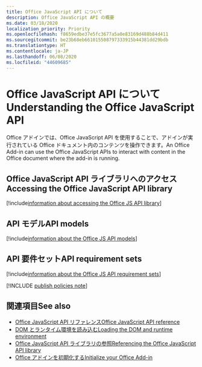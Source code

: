 ```yaml
---
title: Office JavaScript API について
description: Office JavaScript API の概要
ms.date: 03/18/2020
localization_priority: Priority
ms.openlocfilehash: f8659edbe37e5fc3677a5a0e83169d488b84d411
ms.sourcegitcommit: be23b68eb661015508797333915b44381dd29bdb
ms.translationtype: HT
ms.contentlocale: ja-JP
ms.lasthandoff: 06/08/2020
ms.locfileid: "44609685"
---
```

# <a name="understanding-the-office-javascript-api"></a><span data-ttu-id="1a61d-103">Office JavaScript API について</span><span class="sxs-lookup"><span data-stu-id="1a61d-103">Understanding the Office JavaScript API</span></span>

<span data-ttu-id="1a61d-104">Office アドインでは、Office JavaScript API を使用することで、アドインが実行されている Office ドキュメント内のコンテンツを操作できます。</span><span class="sxs-lookup"><span data-stu-id="1a61d-104">An Office Add-in can use the Office JavaScript APIs to interact with content in the Office document where the add-in is running.</span></span>

## <a name="accessing-the-office-javascript-api-library"></a><span data-ttu-id="1a61d-105">Office JavaScript API ライブラリへのアクセス</span><span class="sxs-lookup"><span data-stu-id="1a61d-105">Accessing the Office JavaScript API library</span></span>

[!include[information about accessing the Office JS API library](../includes/office-js-access-library.md)]

## <a name="api-models"></a><span data-ttu-id="1a61d-106">API モデル</span><span class="sxs-lookup"><span data-stu-id="1a61d-106">API models</span></span>

[!include[information about the Office JS API models](../includes/office-js-api-models.md)]

## <a name="api-requirement-sets"></a><span data-ttu-id="1a61d-107">API 要件セット</span><span class="sxs-lookup"><span data-stu-id="1a61d-107">API requirement sets</span></span>

[!include[information about the Office JS API requirement sets](../includes/office-js-requirement-sets.md)]

[!INCLUDE [publish policies note](../includes/note-publish-policies.md)]

## <a name="see-also"></a><span data-ttu-id="1a61d-108">関連項目</span><span class="sxs-lookup"><span data-stu-id="1a61d-108">See also</span></span>

- [<span data-ttu-id="1a61d-109">Office JavaScript API リファレンス</span><span class="sxs-lookup"><span data-stu-id="1a61d-109">Office JavaScript API reference</span></span>](../reference/javascript-api-for-office.md)
- [<span data-ttu-id="1a61d-110">DOM とランタイム環境を読み込む</span><span class="sxs-lookup"><span data-stu-id="1a61d-110">Loading the DOM and runtime environment</span></span>](loading-the-dom-and-runtime-environment.md)
- [<span data-ttu-id="1a61d-111">Office JavaScript API ライブラリの参照</span><span class="sxs-lookup"><span data-stu-id="1a61d-111">Referencing the Office JavaScript API library</span></span>](referencing-the-javascript-api-for-office-library-from-its-cdn.md)
- [<span data-ttu-id="1a61d-112">Office アドインを初期化する</span><span class="sxs-lookup"><span data-stu-id="1a61d-112">Initialize your Office Add-in</span></span>](initialize-add-in.md)
